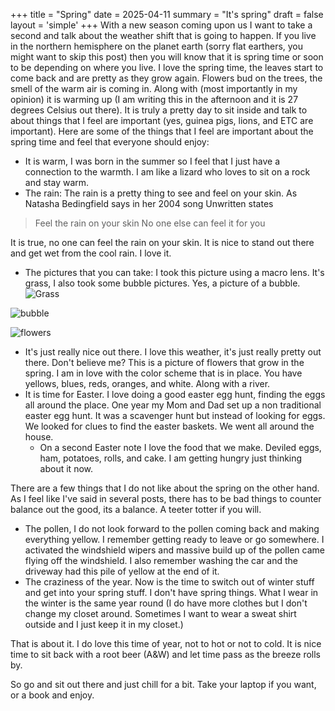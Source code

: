 +++
title = "Spring"
date = 2025-04-11
summary = "It's spring"
draft = false
layout = 'simple'
+++
With a new season coming upon us I want to take a second and talk about the weather shift that is going to happen. 
If you live in the northern hemisphere on the planet earth (sorry flat earthers, you might want to skip this post) then you will know that it is spring time or soon to be depending on where you live. 
I love the spring time, the leaves start to come back and are pretty as they grow again. Flowers bud on the trees, the smell of the warm air is coming in. Along with (most importantly in my opinion) it is warming up (I am writing this in the afternoon and it is 27 degrees Celsius out there). It is truly a pretty day to sit inside and talk to about things that I feel are important (yes, guinea pigs, lions, and ETC are important). Here are some of the things that I feel are important about the spring time and feel that everyone should enjoy:
* It is warm, I was born in the summer so I feel that I just have a connection to the warmth. I am like a lizard who loves to sit on a rock and stay warm. 
* The rain: The rain is a pretty thing to see and feel on your skin. As Natasha Bedingfield says in her 2004 song Unwritten states 
> Feel the rain on your skin No one else can feel it for you
 
 It is true, no one can feel the rain on your skin. It is nice to stand out there and get wet from the cool rain. I love it. 
* The pictures that you can take: I took this picture using a macro lens. It's grass, I also took some bubble pictures. Yes, a picture of a bubble. 
![Grass](/images/grass.jpg)

![bubble](/images/bubble.jpg)

![flowers](/images/field_of_flowers.jpg)
* It's just really nice out there. I love this weather, it's just really pretty out there. Don't believe me? This is a picture of flowers that grow in the spring. I am in love with the color scheme that is in place. You have yellows, blues, reds, oranges, and white. Along with a river. 
* It is time for Easter. I love doing a good easter egg hunt, finding the eggs all around the place. One year my Mom and Dad set up a non traditional easter egg hunt. It was a scavenger hunt but instead of looking for eggs. We looked for clues to find the easter baskets. We went all around the house. 
	* On a second Easter note I love the food that we make. Deviled eggs, ham, potatoes, rolls, and cake. I am getting hungry just thinking about it now. 

There are a few things that I do not like about the spring on the other hand. As I feel like I've said in several posts, there has to be bad things to counter balance out the good, its a balance. A teeter totter if you will. 

* The pollen, I do not look forward to the pollen coming back and making everything yellow. I remember getting ready to leave or go somewhere. I activated the windshield wipers and massive build up of the pollen came flying off the windshield. I also remember washing the car and the driveway had this pile of yellow at the end of it.
* The craziness of the year. Now is the time to switch out of winter stuff and get into your spring stuff. I don't have spring things. What I wear in the winter is the same year round (I do have more clothes but I don't change my closet around. Sometimes I want to wear a sweat shirt outside and I just keep it in my closet.)

That is about it. I do love this time of year, not to hot or not to cold. It is nice time to sit back with a root beer (A&W) and let time pass as the breeze rolls by.

So go and sit out there and just chill for a bit. Take your laptop if you want, or a book and enjoy. 